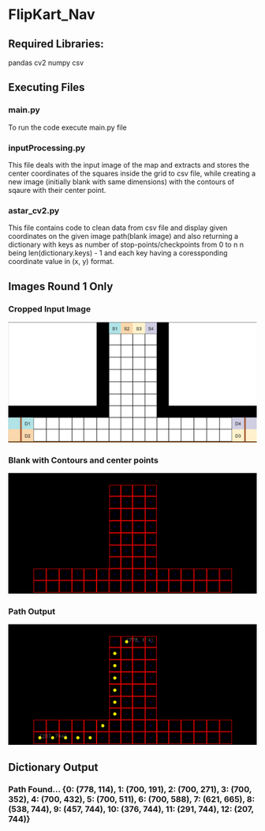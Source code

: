 # FlipKart_Nav

## Required Libraries:
 pandas
 cv2
 numpy
 csv

## Executing Files
### main.py
To run the code execute main.py file

### inputProcessing.py
This file deals with the input image of the map and extracts and
stores the center coordinates of the squares inside the grid to csv file, 
while creating a new image (initially blank with same dimensions) with the
contours of sqaure with their center point.

### astar_cv2.py
This file contains code to clean data from csv file and display given
coordinates on the given image path(blank image) and also returning a 
dictionary with keys as number of stop-points/checkpoints from 0 to n
n being len(dictionary.keys) - 1 and each key having a coressponding 
coordinate value in (x, y) format.

## Images Round 1 Only

### Cropped Input Image
![Alt text](https://github.com/Samar2173/FlipKart_Nav/blob/main/Pics/Round1_Crop.png)

### Blank with Contours and center points
![Alt text](https://github.com/Samar2173/FlipKart_Nav/blob/main/Pics/Blank_1.png)

### Path Output
![Alt text](https://github.com/Samar2173/FlipKart_Nav/blob/main/Pics/Output_1.png)

## Dictionary Output
### Path Found... {0: (778, 114), 1: (700, 191), 2: (700, 271), 3: (700, 352), 4: (700, 432), 5: (700, 511), 6: (700, 588), 7: (621, 665), 8: (538, 744), 9: (457, 744), 10: (376, 744), 11: (291, 744), 12: (207, 744)}
